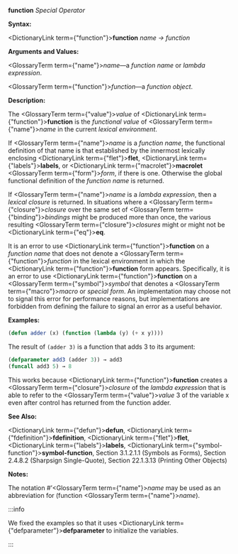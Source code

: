 **function** *Special Operator*

**Syntax:**

<DictionaryLink  term={"function"}><b>function</b></DictionaryLink> *name → function*

**Arguments and Values:**

<GlossaryTerm  term={"name"}><i>name</i></GlossaryTerm>—a *function name* or *lambda expression*.

<GlossaryTerm  term={"function"}><i>function</i></GlossaryTerm>—a *function object*.

**Description:**

The <GlossaryTerm  term={"value"}><i>value</i></GlossaryTerm> of <DictionaryLink  term={"function"}><b>function</b></DictionaryLink> is the *functional value* of <GlossaryTerm  term={"name"}><i>name</i></GlossaryTerm> in the current *lexical environment*.

If <GlossaryTerm  term={"name"}><i>name</i></GlossaryTerm> is a *function name*, the functional definition of that name is that established by the innermost lexically enclosing <DictionaryLink  term={"flet"}><b>flet</b></DictionaryLink>, <DictionaryLink  term={"labels"}><b>labels</b></DictionaryLink>, or <DictionaryLink  term={"macrolet"}><b>macrolet</b></DictionaryLink> <GlossaryTerm  term={"form"}><i>form</i></GlossaryTerm>, if there is one. Otherwise the global functional definition of the *function name* is returned.

If <GlossaryTerm  term={"name"}><i>name</i></GlossaryTerm> is a *lambda expression*, then a *lexical closure* is returned. In situations where a <GlossaryTerm  term={"closure"}><i>closure</i></GlossaryTerm> over the same set of <GlossaryTerm  term={"binding"}><i>bindings</i></GlossaryTerm> might be produced more than once, the various resulting <GlossaryTerm  term={"closure"}><i>closures</i></GlossaryTerm> might or might not be <DictionaryLink  term={"eq"}><b>eq</b></DictionaryLink>.

It is an error to use <DictionaryLink  term={"function"}><b>function</b></DictionaryLink> on a *function name* that does not denote a <GlossaryTerm  term={"function"}><i>function</i></GlossaryTerm> in the lexical environment in which the <DictionaryLink  term={"function"}><b>function</b></DictionaryLink> form appears. Specifically, it is an error to use <DictionaryLink  term={"function"}><b>function</b></DictionaryLink> on a <GlossaryTerm  term={"symbol"}><i>symbol</i></GlossaryTerm> that denotes a <GlossaryTerm  term={"macro"}><i>macro</i></GlossaryTerm> or *special form*. An implementation may choose not to signal this error for performance reasons, but implementations are forbidden from defining the failure to signal an error as a useful behavior.

**Examples:**

```lisp
(defun adder (x) (function (lambda (y) (+ x y)))) 
```

The result of `(adder 3)` is a function that adds 3 to its argument:

```lisp
(defparameter add3 (adder 3)) → add3
(funcall add3 5) → 8 
```

This works because <DictionaryLink  term={"function"}><b>function</b></DictionaryLink> creates a <GlossaryTerm  term={"closure"}><i>closure</i></GlossaryTerm> of the *lambda expression* that is able to refer to the <GlossaryTerm  term={"value"}><i>value</i></GlossaryTerm> 3 of the variable x even after control has returned from the function adder.

**See Also:**

<DictionaryLink  term={"defun"}><b>defun</b></DictionaryLink>, <DictionaryLink  term={"fdefinition"}><b>fdefinition</b></DictionaryLink>, <DictionaryLink  term={"flet"}><b>flet</b></DictionaryLink>, <DictionaryLink  term={"labels"}><b>labels</b></DictionaryLink>, <DictionaryLink  term={"symbol-function"}><b>symbol-function</b></DictionaryLink>, Section 3.1.2.1.1 (Symbols as Forms), Section 2.4.8.2 (Sharpsign Single-Quote), Section 22.1.3.13 (Printing Other Objects)

**Notes:**

The notation #’<GlossaryTerm  term={"name"}><i>name</i></GlossaryTerm> may be used as an abbreviation for (function <GlossaryTerm  term={"name"}><i>name</i></GlossaryTerm>).

:::info

We fixed the examples so that it uses <DictionaryLink  term={"defparameter"}><b>defparameter</b></DictionaryLink> to initialize
the variables.

:::
